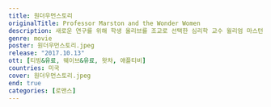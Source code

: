 ```yaml
---
title: 원더우먼스토리
originalTitle: Professor Marston and the Wonder Women
description: 새로운 연구를 위해 학생 올리브를 조교로 선택한 심리학 교수 윌리엄 마스턴. 아내 엘리자베스와 올리브 사이를 오가는 생활 속에서 그는 파격적인 여성 슈퍼 히어로 캐릭터 원더우먼을 창조해낸다.
genre: movie
poster: 원더우먼스토리.jpeg
release: "2017.10.13"
ott: [티빙&유료, 웨이브&유료, 왓챠, 애플티비]
countries: 미국
cover: 원더우먼스토리.jpeg
end: true
categories: [로맨스]
---
```

